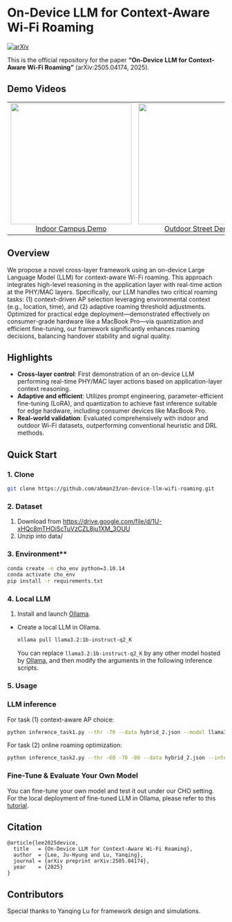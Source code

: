 # On-Device LLM for Context-Aware Wi-Fi Roaming
[![arXiv](https://img.shields.io/badge/arXiv-2505.04174-b31b1b.svg)](https://arxiv.org/abs/2505.04174)

This is the official repository for the paper **“On-Device LLM for Context-Aware Wi-Fi Roaming”** (arXiv:2505.04174, 2025).

## Demo Videos
<table>
  <tr>
    <td align="center">
      <a href="https://www.youtube.com/watch?v=U9QFzw7fJMQ">
        <img src="https://img.youtube.com/vi/U9QFzw7fJMQ/0.jpg" width="280"><br>
        Indoor Campus Demo
      </a>
    </td>
    <td align="center">
      <a href="https://www.youtube.com/watch?v=UR13hyJkE8k">
        <img src="https://img.youtube.com/vi/UR13hyJkE8k/0.jpg" width="280"><br>
        Outdoor Street Demo
      </a>
    </td>
  </tr>
</table>


## Overview

We propose a novel cross-layer framework using an on-device Large Language Model (LLM) for context-aware Wi-Fi roaming. This approach integrates high-level reasoning in the application layer with real-time action at the PHY/MAC layers. Specifically, our LLM handles two critical roaming tasks: (1) context-driven AP selection leveraging environmental context (e.g., location, time), and (2) adaptive roaming threshold adjustments. Optimized for practical edge deployment—demonstrated effectively on consumer-grade hardware like a MacBook Pro—via quantization and efficient fine-tuning, our framework significantly enhances roaming decisions, balancing handover stability and signal quality.

## Highlights

- **Cross-layer control**: First demonstration of an on-device LLM performing real-time PHY/MAC layer actions based on application-layer context reasoning.
- **Adaptive and efficient**: Utilizes prompt engineering, parameter-efficient fine-tuning (LoRA), and quantization to achieve fast inference suitable for edge hardware, including consumer devices like MacBook Pro.
- **Real-world validation**: Evaluated comprehensively with indoor and outdoor Wi-Fi datasets, outperforming conventional heuristic and DRL methods.

## Quick Start

### 1. Clone
   ```sh
   git clone https://github.com/abman23/on-device-llm-wifi-roaming.git
   ```

### 2. Dataset
1. Download from https://drive.google.com/file/d/1U-xHQc8mTHOiScTuVzCZL8ju1XM_3OUU
2. Unzip into data/

### 3. Environment**
   ```sh
   conda create -n cho_env python=3.10.14
   conda activate cho_env
   pip install -r requirements.txt
   ```

### 4. **Local LLM**
1. Install and launch [Ollama](https://ollama.com/).
- Create a local LLM in Ollama.
    ```sh
    ollama pull llama3.2:1b-instruct-q2_K
    ```
  You can replace `llama3.2:1b-instruct-q2_K` by any other model hosted by [Ollama](https://ollama.com/search), and then modify the arguments in the following inference scripts.
  
### 5. Usage

### LLM inference
For task (1) context-aware AP choice:
   ```sh
   python inference_task1.py --thr -70 --data hybrid_2.json --model llama3.2:1b-instruct-q2_K
   ```
For task (2) online roaming optimization:
   ```sh
   python inference_task2.py --thr -60 -70 -80 --data hybrid_2.json --interval 30 --model llama3.2:1b-instruct-q2_K
   ```

### Fine-Tune & Evaluate Your Own Model
You can fine-tune your own model and test it out under our CHO setting.
For the local deployment of fine-tuned LLM in Ollama, please refer to this [tutorial](https://github.com/ollama/ollama/blob/main/docs/import.md).

## Citation
```
@article{lee2025device,
  title   = {On-Device LLM for Context-Aware Wi-Fi Roaming},
  author  = {Lee, Ju-Hyung and Lu, Yanqing},
  journal = {arXiv preprint arXiv:2505.04174},
  year    = {2025}
}
```


## Contributors
Special thanks to Yanqing Lu for framework design and simulations.
